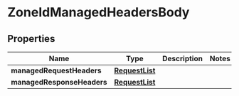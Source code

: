 # ZoneIdManagedHeadersBody

## Properties
Name | Type | Description | Notes
------------ | ------------- | ------------- | -------------
**managedRequestHeaders** | [**RequestList**](RequestList.md) |  | 
**managedResponseHeaders** | [**RequestList**](RequestList.md) |  | 
